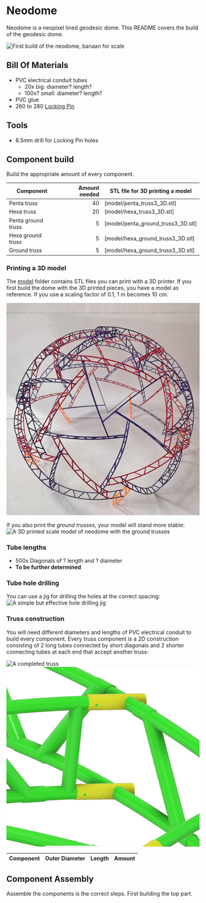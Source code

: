 # Neodome
Neodome is a neopixel lined geodesic dome. This README covers the build of the geodesic dome.

![First build of the neodome, banaan for scale](media/IMG_4154_first_build_banana_for_scale.jpg)

## Bill Of Materials
- PVC electrical conduit tubes
  - 20x big: diameter? length?
  - 100x? small: diameter? length?
- PVC glue
- 260 to 280 [Locking Pin](https://www.techniekwebshop.nl/gopart-borgpen-8-x-45mm-lp845gp-45-mm-7-mm.html)

## Tools
<!-- TO DO: add the needed tools for component build and assembly -->
- 8.5mm drill for Locking Pin holes

## Component build
Build the appropriate amount of every component.

| Component             | Amount needed | STL file for 3D printing a model      |
|-----------------------|--------------:|---------------------------------------|
| Penta truss           |            40 | [model/penta_truss3_3D.stl]           |
| Hexa truss            |            20 | [model/hexa_truss3_3D.stl]            |
| Penta ground truss    |             5 | [model/penta_ground_truss3_3D.stl]    |
| Hexa ground truss     |             5 | [model/hexa_ground_truss3_3D.stl]     |
| Ground truss          |             5 | [model/hexa_ground_truss3_3D.stl]     |

### Printing a 3D model
The [model](model/) folder contains STL files you can print with a 3D printer. If you first build the dome with the 3D printed pieces, you have a model as reference. If you use a scaling factor of 0.1, 1 m becomes 10 cm.

![A 3D printed scale model of neodome without the ground trusses](media/IMG_3821_3d_printed_neodome_scale_model_without_ground_trusses.jpg)

If you also print the *ground trusses*, your model will stand more stable:
![A 3D printed scale model of neodome with the ground trusses](media/IMG_20231206_224828069_3d_printed_neodome_scale_model_with_ground_trusses.jpg)

### Tube lengths

- 500x Diagonals of ? length and ? diameter
- **To be further determined**

### Tube hole drilling

You can use a jig for drilling the holes at the correct spacing:
![A simple but effective hole drilling jig](media/75D88CE4-FC13-4508-8842-2B61228AACD0_hole_drilling_jig.jpg)

### Truss construction

You will need different diameters and lengths of PVC electrical conduit to build every component. Every truss component is a 2D construction consisting of 2 long tubes connected by short diagonals and 2 shorter connecting tubes at each end that accept another truss:

![A completed truss](media/364868B0-25E0-4139-A7CE-C45C9CFCC232_completed_truss.jpg)
![3D generated detail of a truss connector (yellow)](media/truss_connection_detail.png)

| Component | Outer Diameter    | Length    | Amount    |
|-----------|-------------------|-----------|-----------|

## Component Assembly
Assemble the components is the correct steps. First building the top part.